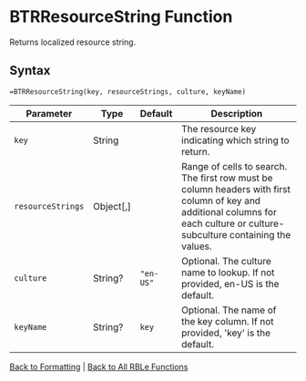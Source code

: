 # BTRResourceString Function

Returns localized resource string.

## Syntax

```excel
=BTRResourceString(key, resourceStrings, culture, keyName)
```

Parameter | Type | Default | Description
---|---|---|---
`key` | String |  | The resource key indicating which string to return.
`resourceStrings` | Object[,] |  | Range of cells to search.  The first row must be column headers with first column of key and additional columns for each culture or culture-subculture containing the values.
`culture` | String? | `"en-US"` | Optional. The culture name to lookup.  If not provided, en-US is the default.
`keyName` | String? | `key` | Optional. The name of the key column.  If not provided, 'key' is the default.

[Back to Formatting](Readme.md) | [Back to All RBLe Functions](..\RBLe.md#function-documentation)